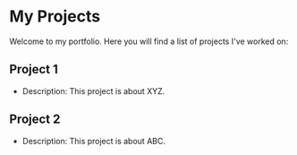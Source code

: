 # My Projects

Welcome to my portfolio. Here you will find a list of projects I've worked on:

## Project 1

- Description: This project is about XYZ.

## Project 2

- Description: This project is about ABC.
